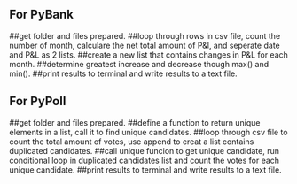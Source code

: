 ## For PyBank
##get folder and files prepared.
##loop through rows in csv file, count the number of month, calculare the net total amount of P&l, and seperate date and P&L as 2 lists.
##create a new list that contains changes in P&L for each month.
##determine greatest increase and decrease though max() and min().
##print results to terminal and write results to a text file.

## For PyPoll
##get folder and files prepared.
##define a function to return unique elements in a list, call it to find unique candidates.
##loop through csv file to count the total amount of votes, use append to creat a list contains duplicated candidates.
##call unique funcion to get unique candidate, run conditional loop in duplicated candidates list and count the votes for each unique candidate.
##print results to terminal and write results to a text file.
